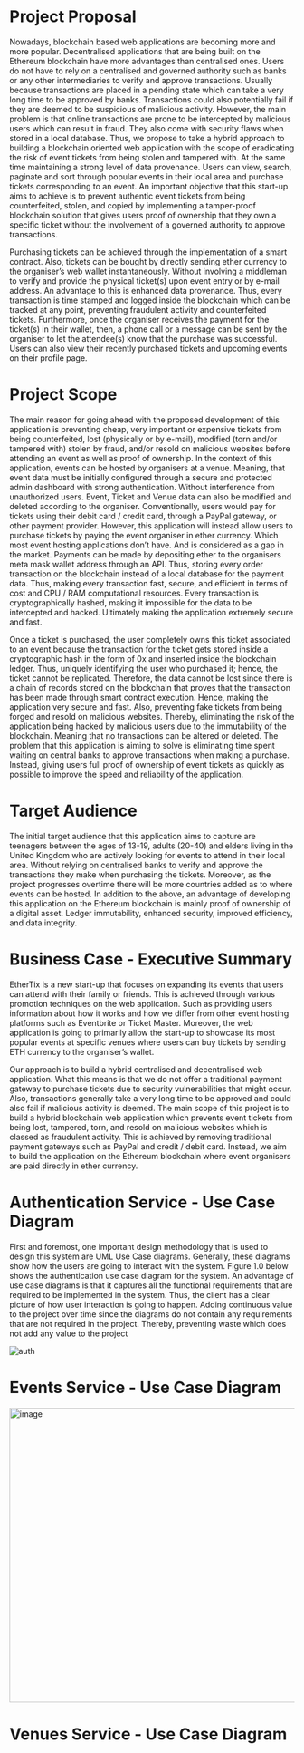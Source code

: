 # Project Proposal

Nowadays, blockchain based web applications are becoming more and more popular. Decentralised applications that are being built on the Ethereum blockchain have more advantages than centralised ones. Users do not have to rely on a centralised and governed authority such as banks or any other intermediaries to verify and approve transactions. Usually because transactions are placed in a pending state which can take a very long time to be approved by banks. Transactions could also potentially fail if they are deemed to be suspicious of malicious activity. However, the main problem is that online transactions are prone to be intercepted by malicious users which can result in fraud. They also come with security flaws when stored in a local database. Thus, we propose to take a hybrid approach to building a blockchain oriented web application with the scope of eradicating the risk of event tickets from being stolen and tampered with. At the same time maintaining a strong level of data provenance. Users can view, search, paginate and sort through popular events in their local area and purchase tickets corresponding to an event. An important objective that this start-up aims to achieve is to prevent authentic event tickets from being counterfeited, stolen, and copied by implementing a tamper-proof blockchain solution that gives users proof of ownership that they own a specific ticket without the involvement of a governed authority to approve transactions. 

Purchasing tickets can be achieved through the implementation of a smart contract. Also, tickets can be bought by directly sending ether currency to the organiser’s web wallet instantaneously. Without involving a middleman to verify and provide the physical ticket(s) upon event entry or by e-mail address. An advantage to this is enhanced data provenance. Thus, every transaction is time stamped and logged inside the blockchain which can be tracked at any point, preventing fraudulent activity and counterfeited tickets. Furthermore, once the organiser receives the payment for the ticket(s) in their wallet, then, a phone call or a message can be sent by the organiser to let the attendee(s) know that the purchase was successful. Users can also view their recently purchased tickets and upcoming events on their profile page. 

# Project Scope
The main reason for going ahead with the proposed development of this application is preventing cheap, very important or expensive tickets from being counterfeited, lost (physically or by e-mail), modified (torn and/or tampered with) stolen by fraud, and/or resold on malicious websites before attending an event as well as proof of ownership. In the context of this application, events can be hosted by organisers at a venue. Meaning, that event data must be initially configured through a secure and protected admin dashboard with strong authentication. Without interference from unauthorized users. Event, Ticket and Venue data can also be modified and deleted according to the organiser. Conventionally, users would pay for tickets using their debit card / credit card, through a PayPal gateway, or other payment provider. However, this application will instead allow users to purchase tickets by paying the event organiser in ether currency. Which most event hosting applications don’t have. And is considered as a gap in the market. Payments can be made by depositing ether to the organisers meta mask wallet address through an API. Thus, storing every order transaction on the blockchain instead of a local database for the payment data. Thus, making every transaction fast, secure, and efficient in terms of cost and CPU / RAM computational resources. Every transaction is cryptographically hashed, making it impossible for the data to be intercepted and hacked. Ultimately making the application extremely secure and fast.

Once a ticket is purchased, the user completely owns this ticket associated to an event because the transaction for the ticket gets stored inside a cryptographic hash in the form of 0x and inserted inside the blockchain ledger. Thus, uniquely identifying the user who purchased it; hence, the ticket cannot be replicated. Therefore, the data cannot be lost since there is a chain of records stored on the blockchain that proves that the transaction has been made through smart contract execution. Hence, making the application very secure and fast. Also, preventing fake tickets from being forged and resold on malicious websites. Thereby, eliminating the risk of the application being hacked by malicious users due to the immutability of the blockchain. Meaning that no transactions can be altered or deleted. The problem that this application is aiming to solve is eliminating time spent waiting on central banks to approve transactions when making a purchase. Instead, giving users full proof of ownership of event tickets as quickly as possible to improve the speed and reliability of the application.

# Target Audience

The initial target audience that this application aims to capture are teenagers between the ages of 13-19, adults (20-40) and elders living in the United Kingdom who are actively looking for events to attend in their local area. Without relying on centralised banks to verify and approve the transactions they make when purchasing the tickets. Moreover, as the project progresses overtime there will be more countries added as to where events can be hosted. In addition to the above, an advantage of developing this application on the Ethereum blockchain is mainly proof of ownership of a digital asset. Ledger immutability, enhanced security, improved efficiency, and data integrity. 

# Business Case - Executive Summary

EtherTix is a new start-up that focuses on expanding its events that users can attend with their family or friends. This is achieved through various promotion techniques on the web application. Such as providing users information about how it works and how we differ from other event hosting platforms such as Eventbrite or Ticket Master. Moreover, the web application is going to primarily allow the start-up to showcase its most popular events at specific venues where users can buy tickets by sending ETH currency to the organiser’s wallet.

Our approach is to build a hybrid centralised and decentralised web application. What this means is that we do not offer a traditional payment gateway to purchase tickets due to security vulnerabilities that might occur. Also, transactions generally take a very long time to be approved and could also fail if malicious activity is deemed. The main scope of this project is to build a hybrid blockchain web application which prevents event tickets from being lost, tampered, torn, and resold on malicious websites which is classed as fraudulent activity. This is achieved by removing traditional payment gateways such as PayPal and credit / debit card. Instead, we aim to build the application on the Ethereum blockchain where event organisers are paid directly in ether currency.


# Authentication Service - Use Case Diagram

First and foremost, one important design methodology that is used to design this system are UML Use Case diagrams. Generally, these diagrams show how the users are going to interact with the system. Figure 1.0 below shows the authentication use case diagram for the system. An advantage of use case diagrams is that it captures all the functional requirements that are required to be implemented in the system. Thus, the client has a clear picture of how user interaction is going to happen. Adding continuous value to the project over time since the diagrams do not contain any requirements that are not required in the project. Thereby, preventing waste which does not add any value to the project

![auth](https://user-images.githubusercontent.com/29733613/193555626-b9e2bb88-b4d2-4916-b355-b0153c3d0c22.png)


# Events Service - Use Case Diagram

<img width="520" alt="image" src="https://user-images.githubusercontent.com/29733613/193553271-85415991-39b2-442a-927a-f537e975ddff.png">

# Venues Service - Use Case Diagram



